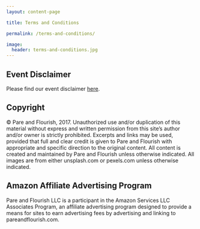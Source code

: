 ```yaml
---
layout: content-page

title: Terms and Conditions

permalink: /terms-and-conditions/

image:
  header: terms-and-conditions.jpg
---
```


## Event Disclaimer

Please find our event disclaimer <a href="/assets/docs/Event_Disclaimer_2017.pdf" target="_blank">here</a>.

## Copyright

&copy; Pare and Flourish, 2017. Unauthorized use and/or duplication of this material without express and written permission from this site’s author and/or owner is strictly prohibited. Excerpts and links may be used, provided that full and clear credit is given to Pare and Flourish with appropriate and specific direction to the original content. All content is created and maintained by Pare and Flourish unless otherwise indicated. All images are from either unsplash.com or pexels.com unless otherwise indicated.

## Amazon Affiliate Advertising Program

Pare and Flourish LLC is a participant in the Amazon Services LLC Associates Program, an affiliate advertising program designed to provide a means for sites to earn advertising fees by advertising and linking to pareandflourish.com.